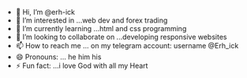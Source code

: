 - 👋 Hi, I’m @erh-ick
- 👀 I’m interested in ...web dev and forex trading
- 🌱 I’m currently learning ...html and css programming
- 💞️ I’m looking to collaborate on ...developing responsive websites
- 📫 How to reach me ... on my telegram account: username @Erh_ick
- 😄 Pronouns: ... he him his
- ⚡ Fun fact: ...i love God with all my Heart

<!---
erh-ick/erh-ick is a ✨ special ✨ repository because its `README.md` (this file) appears on your GitHub profile.
You can click the Preview link to take a look at your changes.
--->
